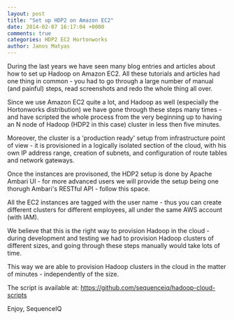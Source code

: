 ```yaml
---
layout: post
title: "Set up HDP2 on Amazon EC2"
date: 2014-02-07 16:17:04 +0000
comments: true
categories: HDP2 EC2 Hortonworks
author: Janos Matyas
---
```


During the last years we have seen many blog entries and articles about how to set up Hadoop on Amazon EC2. All these tutorials and articles had one thing in common - you had to go through a large number of manual (and painful) steps, read screenshots and redo the whole thing all over.

Since we use Amazon EC2 quite a lot, and Hadoop as well (especially the Hortonworks distribution) we have gone through these steps many times - and have scripted the whole process from the very beginning up to having an N node of Hadoop (HDP2 in this case) cluster in less then five minutes.

Moreover, the cluster is a 'production ready' setup from infrastructure point of view - it is provisioned in a logically isolated section of the cloud, with his own IP address range, creation of subnets, and configuration of route tables and network gateways.

Once the instances are provisoned, the HDP2 setup is done by Apache Ambari UI - for more advanced users we will provide the setup being one thorugh Ambari's RESTful API - follow this space.

All the EC2 instances are tagged with the user name - thus you can create different clusters for different employees, all under the same AWS account (with IAM).

We believe that this is the right way to provision Hadoop in the cloud - during development and testing we had to provision Hadoop clusters of different sizes, and going through these steps manually would take lots of time. 

This way we are able to provision Hadoop clusters in the cloud in the matter of minutes - independently of the size.

The script is available at: https://github.com/sequenceiq/hadoop-cloud-scripts

Enjoy,
SequenceIQ

